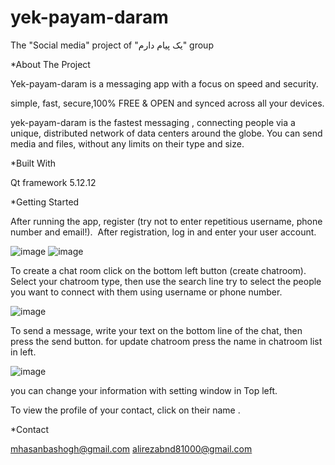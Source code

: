 # yek-payam-daram
The "Social media" project of "یک پیام دارم" group

*About The Project

Yek-payam-daram is a messaging app with a focus on speed and security.

simple, fast, secure,100% FREE & OPEN and synced across all your devices.

yek-payam-daram is the fastest messaging , connecting people via a unique, distributed network of data centers around the globe.
You can send media and files, without any limits on their type and size.

*Built With

Qt framework 5.12.12

*Getting Started

After running the app, register (try not to enter repetitious username, phone number and email!). 
After registration, log in and enter your user account.


![image](https://user-images.githubusercontent.com/99391294/178105253-b9bb5798-7d61-47dc-a494-d6e437505875.png)
![image](https://user-images.githubusercontent.com/99391294/178105268-6114d9b0-8282-45c1-a539-a01fa76c5e47.png)

To create a chat room click on the bottom left button (create chatroom).  Select your chatroom type, then use the search line try to select the people you want to connect with them using username or phone number.

![image](https://user-images.githubusercontent.com/99391294/178105327-6755637f-87f1-4466-862a-7c1df12085a2.png)


To send a message, write your text on the bottom line of the chat, then press the send button.
for update chatroom press the name in chatroom list in left.

![image](https://user-images.githubusercontent.com/99391294/178105356-59aa5595-32b7-4e35-9b28-10cfdaa08442.png)


you can change your information with setting window in Top left.

To view the profile of your contact, click on their name .

*Contact

mhasanbashogh@gmail.com
alirezabnd81000@gmail.com
